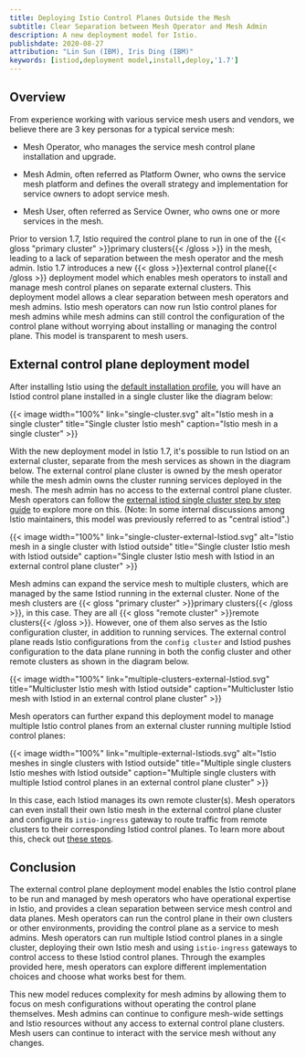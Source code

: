 ```yaml
---
title: Deploying Istio Control Planes Outside the Mesh
subtitle: Clear Separation between Mesh Operator and Mesh Admin
description: A new deployment model for Istio.
publishdate: 2020-08-27
attribution: "Lin Sun (IBM), Iris Ding (IBM)"
keywords: [istiod,deployment model,install,deploy,'1.7']
---
```


## Overview

From experience working with various service mesh users and vendors, we believe there are 3 key personas for a typical service mesh:

* Mesh Operator, who manages the service mesh control plane installation and upgrade.

* Mesh Admin, often referred as Platform Owner, who owns the service mesh platform and defines the overall strategy and implementation for service owners to adopt service mesh.

* Mesh User, often referred as Service Owner, who owns one or more services in the mesh.

Prior to version 1.7, Istio required the control plane to run in one of the {{< gloss "primary cluster" >}}primary clusters{{< /gloss >}} in the mesh, leading to a lack of separation between the mesh operator and the mesh admin. Istio 1.7 introduces a new {{< gloss >}}external control plane{{< /gloss >}} deployment model which enables mesh operators to install and manage mesh control planes on separate external clusters. This deployment model allows a clear separation between mesh operators and mesh admins. Istio mesh operators can now run Istio control planes for mesh admins while mesh admins can still control the configuration of the control plane without worrying about installing or managing the control plane. This model is transparent to mesh users.

## External control plane deployment model

After installing Istio using the [default installation profile](/ko/docs/setup/install/istioctl/#install-istio-using-the-default-profile), you will have an Istiod control plane installed in a single cluster like the diagram below:

{{< image width="100%"
    link="single-cluster.svg"
    alt="Istio mesh in a single cluster"
    title="Single cluster Istio mesh"
    caption="Istio mesh in a single cluster"
    >}}

With the new deployment model in Istio 1.7, it's possible to run Istiod on an external cluster, separate from the mesh services as shown in the diagram below. The external control plane cluster is owned by the mesh operator while the mesh admin owns the cluster running services deployed in the mesh. The mesh admin has no access to the external control plane cluster. Mesh operators can follow the [external istiod single cluster step by step guide](https://github.com/istio/istio/wiki/External-Istiod-single-cluster-steps) to explore more on this. (Note: In some internal discussions among Istio maintainers, this model was previously referred to as "central istiod".)

{{< image width="100%"
    link="single-cluster-external-Istiod.svg"
    alt="Istio mesh in a single cluster with Istiod outside"
    title="Single cluster Istio mesh with Istiod outside"
    caption="Single cluster Istio mesh with Istiod in an external control plane cluster"
    >}}

Mesh admins can expand the service mesh to multiple clusters, which are managed by the same Istiod running in the external cluster. None of the mesh clusters are {{< gloss "primary cluster" >}}primary clusters{{< /gloss >}}, in this case. They are all {{< gloss "remote cluster" >}}remote clusters{{< /gloss >}}. However, one of them also serves as the Istio configuration cluster, in addition to running services. The external control plane reads Istio configurations from the `config cluster` and Istiod pushes configuration to the data plane running in both the config cluster and other remote clusters as shown in the diagram below.

{{< image width="100%"
    link="multiple-clusters-external-Istiod.svg"
    title="Multicluster Istio mesh with Istiod outside"
    caption="Multicluster Istio mesh with Istiod in an external control plane cluster"
    >}}

Mesh operators can further expand this deployment model to manage multiple Istio control planes from an external cluster running multiple Istiod control planes:

{{< image width="100%"
    link="multiple-external-Istiods.svg"
    alt="Istio meshes in single clusters with Istiod outside"
    title="Multiple single clusters Istio meshes with Istiod outside"
    caption="Multiple single clusters with multiple Istiod control planes in an external control plane cluster"
    >}}

In this case, each Istiod manages its own remote cluster(s). Mesh operators can even install their own Istio mesh in the external control plane cluster and configure its `istio-ingress` gateway to route traffic from remote clusters to their corresponding Istiod control planes. To learn more about this, check out [these steps](https://github.com/istio/istio/wiki/External-Istiod-single-cluster-steps#deploy-istio-mesh-on-external-control-plane-cluster-to-manage-traffic-to-istiod-deployments).

## Conclusion

The external control plane deployment model enables the Istio control plane to be run and managed by mesh operators who have operational expertise in Istio, and provides a clean separation between service mesh control and data planes. Mesh operators can run the control plane in their own clusters or other environments, providing the control plane as a service to mesh admins. Mesh operators can run multiple Istiod control planes in a single cluster, deploying their own Istio mesh and using `istio-ingress` gateways to control access to these Istiod control planes. Through the examples provided here, mesh operators can explore different implementation choices and choose what works best for them.

This new model reduces complexity for mesh admins by allowing them to focus on mesh configurations without operating the control plane themselves. Mesh admins can continue to configure mesh-wide settings and Istio resources without any access to external control plane clusters. Mesh users can continue to interact with the service mesh without any changes.
